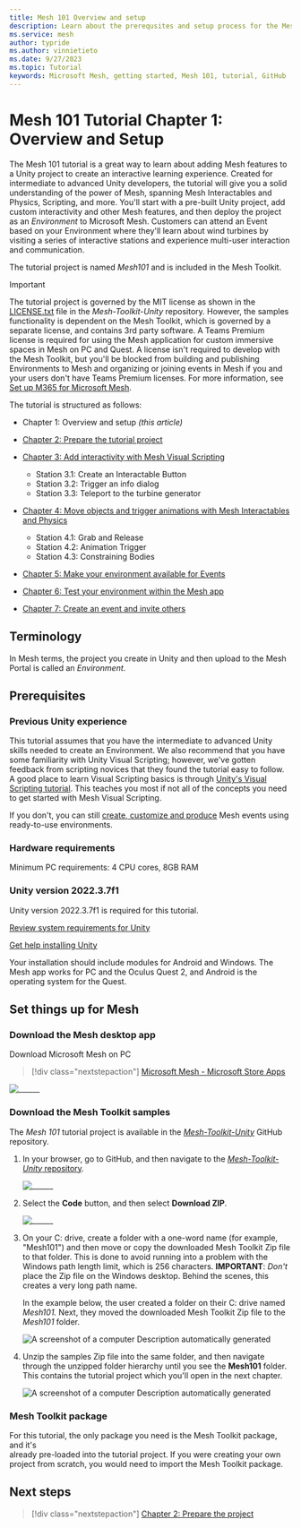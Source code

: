 ```yaml
---
title: Mesh 101 Overview and setup
description: Learn about the prerequsites and setup process for the Mesh 101 tutorial project.
ms.service: mesh
author: typride
ms.author: vinnietieto
ms.date: 9/27/2023
ms.topic: Tutorial
keywords: Microsoft Mesh, getting started, Mesh 101, tutorial, GitHub
---
```


# Mesh 101 Tutorial Chapter 1: Overview and Setup

The Mesh 101 tutorial is a great way to learn about adding Mesh features
to a Unity project to create an interactive learning experience. Created
for intermediate to advanced Unity developers, the tutorial will give
you a solid understanding of the power of Mesh, spanning Mesh Interactables and Physics,
Scripting, and more. You'll start with a pre-built Unity project, add
custom interactivity and other Mesh features, and then deploy the
project as an *Environment* to Microsoft Mesh. Customers can
attend an Event based on your Environment where they'll learn about wind
turbines by visiting a series of interactive stations and experience
multi-user interaction and communication.

The tutorial project is named *Mesh101* and is included in the
Mesh Toolkit.

> [!IMPORTANT]
> The tutorial project is governed by the MIT license as shown in the [LICENSE.txt](https://github.com/microsoft/Mesh-Toolkit-Unity/blob/main/LICENSE.txt) file in the *Mesh-Toolkit-Unity* repository. However, the samples functionality is dependent on the Mesh Toolkit, which is governed by a separate license, and contains 3rd party software. A Teams Premium license is required for using the Mesh application for custom immersive spaces in Mesh on PC and Quest. A license isn't required to develop with the Mesh Toolkit, but you'll be blocked from building and publishing Environments to Mesh and organizing or joining events in Mesh if you and your users don't have Teams Premium licenses. For more information, see [Set up M365 for Microsoft Mesh](../../../Setup/Content/setup-m365-mesh.md).

The tutorial is structured as follows:

- Chapter 1: Overview and setup *(this article)*

- [Chapter 2: Prepare the tutorial project](mesh-101-02-prepare-the-project.md)

- [Chapter 3: Add interactivity with Mesh Visual Scripting](mesh-101-03-visual-scripting.md)

  - Station 3.1: Create an Interactable Button
  - Station 3.2: Trigger an info dialog
  - Station 3.3: Teleport to the turbine generator

- [Chapter 4: Move objects and trigger animations with Mesh Interactables and Physics](mesh-101-04-physics.md)

  - Station 4.1: Grab and Release
  - Station 4.2: Animation Trigger
  - Station 4.3: Constraining Bodies

- [Chapter 5: Make your environment available for Events](mesh-101-05-make-environment-available.md)

- [Chapter 6: Test your environment within the Mesh app](mesh-101-06-test-your-environment.md)

- [Chapter 7: Create an event and invite others](mesh-101-07-create-an-event-and-invite-others.md)

## Terminology

In Mesh terms, the project you create in Unity and then upload to the Mesh Portal is called an *Environment*.

## Prerequisites

### Previous Unity experience

This tutorial assumes that you have the intermediate to advanced Unity skills needed to create an Environment. We also recommend that you have some familiarity with Unity Visual Scripting; however, we've gotten feedback from scripting novices that they found the tutorial easy to follow. A good place to learn Visual Scripting basics is through [Unity's Visual Scripting tutorial](https://learn.unity.com/project/introduction-to-visual-scripting). This teaches you most if not all of the concepts you need to get started with Mesh Visual Scripting. 

If you don't, you can still [create, customize and produce](../../../events-guide/create-event-mesh-portal.md) Mesh events using ready-to-use environments.

### Hardware requirements

Minimum PC requirements: 4 CPU cores, 8GB RAM

### Unity version 2022.3.7f1

Unity version 2022.3.7f1 is required for this tutorial.

[Review system requirements for Unity](https://docs.unity3d.com/2022.3/Documentation/Manual/system-requirements.html)

[Get help installing Unity](https://docs.unity3d.com/hub/manual/InstallEditors.html)

Your installation should include modules for Android and Windows. The Mesh app works for PC and the Oculus Quest 2, and Android is the operating system for the Quest.

## Set things up for Mesh

### Download the Mesh desktop app

Download Microsoft Mesh on PC
 
> [!div class="nextstepaction"]
> [Microsoft Mesh - Microsoft Store Apps](https://apps.microsoft.com/store/detail/microsoft-mesh/9NLXZJ1FDBD7)

![______](../../../media/get-started-developing-mesh/006-mesh-download-for-pc.png)

### Download the Mesh Toolkit samples

The *Mesh 101* tutorial project is available in the [*Mesh-Toolkit-Unity*](https://github.com/microsoft/Mesh-Toolkit-Unity) GitHub repository.

1. In your browser, go to GitHub, and then navigate to the [*Mesh-Toolkit-Unity* repository](https://github.com/microsoft/Mesh-Toolkit-Unity).

    ![______](../../../media/sample-mesh-101/469-toolkit-in-github.png)

1. Select the **Code** button, and then select **Download ZIP**.

    ![______](../../../media/sample-mesh-101/470-code-and-download-zip.png)

1. On your C: drive, create a folder with a one-word name (for example, "Mesh101") and then move or copy the downloaded Mesh Toolkit Zip file to that folder. This is done to avoid running into a problem with the Windows path length limit, which is 256 characters. **IMPORTANT**: *Don't* place the Zip file on the Windows desktop. Behind the scenes, this creates a very long path name.

    In the example below, the user created a folder on their C: drive named *Mesh101.* Next, they moved the downloaded Mesh Toolkit Zip file to the *Mesh101* folder.

    ![A screenshot of a computer Description automatically generated](../../../media/sample-mesh-101/471-toolkit-zip-in-folder.png)

1. Unzip the samples Zip file into the same folder, and then navigate through the unzipped folder hierarchy until you see the **Mesh101** folder. This contains the tutorial project which you'll open in the next chapter.

    ![A screenshot of a computer Description automatically generated](../../../media/sample-mesh-101/472-mesh-tutorial-folder.png)

### Mesh Toolkit package

For this tutorial, the only package you need is the Mesh Toolkit package, and it's  
already pre-loaded into the tutorial project. If you were creating your
own project from scratch, you would need to import the Mesh Toolkit
package.

## Next steps

> [!div class="nextstepaction"]
> [Chapter 2: Prepare the project](mesh-101-02-prepare-the-project.md)
